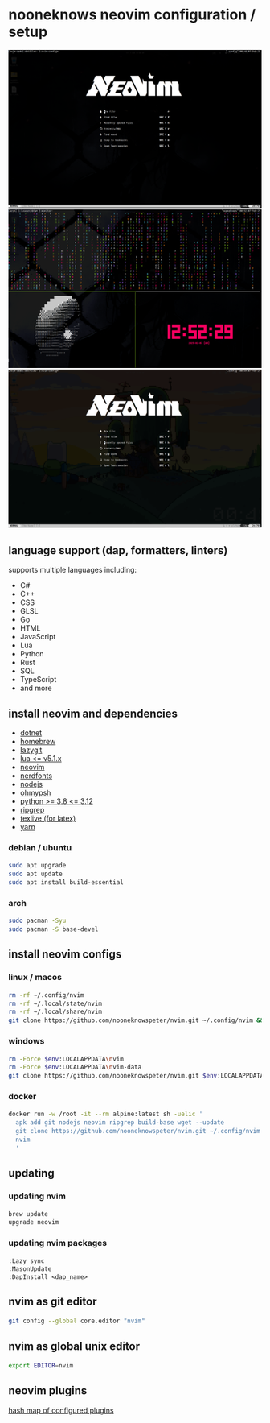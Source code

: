 # nooneknows neovim configuration / setup

![](https://github.com/nooneknowspeter/nvim/blob/main/public/Screenshot%202025-02-07%20004857.png)
![](https://github.com/nooneknowspeter/nvim/blob/main/public/Screenshot%202025-02-07%20005235.png)
![](https://github.com/nooneknowspeter/nvim/blob/main/public/Screenshot%202025-02-07%20004937.png)

## language support (dap, formatters, linters)

supports multiple languages including:

- C#
- C++
- CSS
- GLSL
- Go
- HTML
- JavaScript
- Lua
- Python
- Rust
- SQL
- TypeScript
- and more

## install neovim and dependencies

- [dotnet](https://dotnet.microsoft.com/en-us/)
- [homebrew](https://brew.sh/)
- [lazygit](https://github.com/jesseduffield/lazygit)
- [lua <= v5.1.x](https://lua.org/)
- [neovim](https://github.com/neovim/neovim/blob/master/INSTALL.md#install-from-package/)
- [nerdfonts](https://www.nerdfonts.com/)
- [nodejs](https://nodejs.org/en/)
- [ohmypsh](https://github.com/jandedobbeleer/oh-my-posh)
- [python >= 3.8 <= 3.12](https://www.python.org/)
- [ripgrep](https://github.com/BurntSushi/ripgrep)
- [texlive (for latex)](https://www.tug.org/texlive/)
- [yarn](https://www.npmjs.com/package/yarn)

### debian / ubuntu

```sh
sudo apt upgrade
sudo apt update
sudo apt install build-essential
```

### arch

```sh
sudo pacman -Syu
sudo pacman -S base-devel
```

## install neovim configs

### linux / macos

```sh
rm -rf ~/.config/nvim
rm -rf ~/.local/state/nvim
rm -rf ~/.local/share/nvim
git clone https://github.com/nooneknowspeter/nvim.git ~/.config/nvim && nvim
```

### windows

```sh
rm -Force $env:LOCALAPPDATA\nvim
rm -Force $env:LOCALAPPDATA\nvim-data
git clone https://github.com/nooneknowspeter/nvim.git $env:LOCALAPPDATA\nvim && nvim

```

### docker

```sh
docker run -w /root -it --rm alpine:latest sh -uelic '
  apk add git nodejs neovim ripgrep build-base wget --update
  git clone https://github.com/nooneknowspeter/nvim.git ~/.config/nvim
  nvim
  '
```

## updating

### updating nvim

```sh
brew update
upgrade neovim
```

### updating nvim packages

```
:Lazy sync
:MasonUpdate
:DapInstall <dap_name>
```

## nvim as git editor

```sh
git config --global core.editor "nvim"
```

## nvim as global unix editor

```sh
export EDITOR=nvim
```

## neovim plugins

[hash map of configured plugins](https://github.com/nooneknowspeter/nvim/blob/main/lazy-lock.json)

